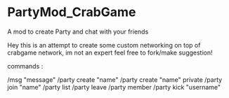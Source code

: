 # PartyMod_CrabGame
A mod to create Party and chat with your friends 

Hey this is an attempt to create some custom networking on top of crabgame network, im not an expert feel free to fork/make suggestion!

commands :

/msg "message"
/party create "name"
/party create "name" private
/party join "name"
/party list
/party leave
/party member
/party kick "username"
